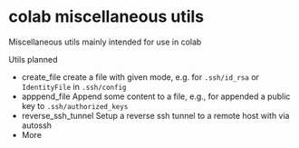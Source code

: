 # colab miscellaneous utils
Miscellaneous utils mainly intended for use in colab

Utils planned
  * create_file
    create a file with given mode, e.g. for `.ssh/id_rsa` or `IdentityFile` in `.ssh/config`
  * apppend_file
    Append some content to a file, e.g., for appended a public key to `.ssh/authorized_keys`
  * reverse_ssh_tunnel
    Setup a reverse ssh tunnel to a remote host with via autossh
  * More

